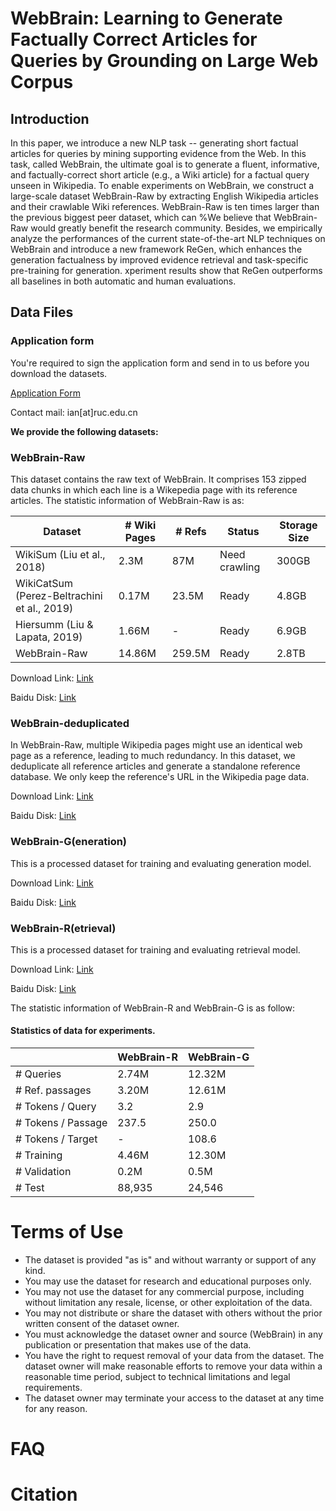 # WebBrain: Learning to Generate Factually Correct Articles for Queries by Grounding on Large Web Corpus



## Introduction
In this paper, we introduce a new NLP task -- generating short factual articles for queries by mining supporting evidence from the Web. In this task, called WebBrain, the ultimate goal is to generate a fluent, informative, and factually-correct short article (e.g., a Wiki article) for a factual query unseen in Wikipedia. To enable experiments on WebBrain, we construct a large-scale dataset WebBrain-Raw by extracting English Wikipedia articles and their crawlable Wiki references. WebBrain-Raw is ten times larger than the previous biggest peer dataset, which can %We believe that WebBrain-Raw would greatly benefit the research community. Besides, we empirically analyze the performances of the current state-of-the-art NLP techniques on WebBrain and introduce a new framework ReGen, which enhances the generation factualness by improved evidence retrieval and task-specific pre-training for generation. xperiment results show that ReGen outperforms all baselines in both automatic and human evaluations.

## Data Files

### Application form

You're required to sign the application form and send in to us before you download the datasets. 

[Application Form](https://github.com/qhjqhj00/WebBrain-Data/)

Contact mail: ian[at]ruc.edu.cn

**We provide the following datasets:**
### WebBrain-Raw
This dataset contains the raw text of WebBrain. It comprises 153 zipped data chunks in which each line is a Wikepedia page with its reference articles. The statistic information of WebBrain-Raw is as:


| Dataset     | \# Wiki Pages | \# Refs   | Status        | Storage Size |
| ----------- | ------------- | ---------| ------------ | ------------ |
| WikiSum (Liu et al., 2018)      | 2.3M          | 87M      | Need crawling | 300GB        |
| WikiCatSum (Perez-Beltrachini et al., 2019) | 0.17M  | 23.5M    | Ready        | 4.8GB        |
| Hiersumm (Liu & Lapata, 2019)   | 1.66M | -        | Ready        | 6.9GB        |
| WebBrain-Raw | 14.86M        | 259.5M   | Ready        | 2.8TB        | 


Download Link: [Link](https://github.com/qhjqhj00/WebBrain-Data/)

Baidu Disk: [Link](https://github.com/qhjqhj00/WebBrain-Data/)


### WebBrain-deduplicated
In WebBrain-Raw, multiple Wikipedia pages might use an identical web page as a reference, leading to much redundancy. In this dataset, we deduplicate all reference articles and generate a standalone reference database. We only keep the reference's URL in the Wikipedia page data.

Download Link: [Link](https://github.com/qhjqhj00/WebBrain-Data/)

Baidu Disk: [Link](https://github.com/qhjqhj00/WebBrain-Data/)

### WebBrain-G(eneration)
This is a processed dataset for training and evaluating generation model.

Download Link: [Link](https://github.com/qhjqhj00/WebBrain-Data/)

Baidu Disk: [Link](https://github.com/qhjqhj00/WebBrain-Data/)

### WebBrain-R(etrieval)
This is a processed dataset for training and evaluating retrieval model.

Download Link: [Link](https://github.com/qhjqhj00/WebBrain-Data/)

Baidu Disk: [Link](https://github.com/qhjqhj00/WebBrain-Data/)

The statistic information of WebBrain-R and WebBrain-G is as follow:
#### Statistics of data for experiments.

|                       | WebBrain-R | WebBrain-G |
|-----------------------|------------|------------|
| \# Queries            | 2.74M      | 12.32M     |
| \# Ref. passages      | 3.20M      | 12.61M     |
| \# Tokens / Query     | 3.2        | 2.9        |
| \# Tokens / Passage   | 237.5      | 250.0      |
| \# Tokens / Target    | -          | 108.6      |
| \# Training           | 4.46M      | 12.30M     |
| \# Validation         | 0.2M       | 0.5M       |
| \# Test               | 88,935     | 24,546     |

# Terms of Use

- The dataset is provided "as is" and without warranty or support of any kind.
- You may use the dataset for research and educational purposes only.
- You may not use the dataset for any commercial purpose, including without limitation any resale, license, or other exploitation of the data.
- You may not distribute or share the dataset with others without the prior written consent of the dataset owner.
- You must acknowledge the dataset owner and source (WebBrain) in any publication or presentation that makes use of the data.
- You have the right to request removal of your data from the dataset. The dataset owner will make reasonable efforts to remove your data within a reasonable time period, subject to technical limitations and legal requirements.
- The dataset owner may terminate your access to the dataset at any time for any reason.

# FAQ

# Citation


